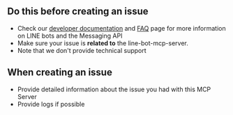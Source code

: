 ## Do this before creating an issue

- Check our [developer documentation](https://developers.line.biz/en/docs/) and
  [FAQ](https://developers.line.biz/en/faq/) page for more
  information on LINE bots and the Messaging API
- Make sure your issue is **related to** the line-bot-mcp-server. 
- Note that we don't provide technical support

## When creating an issue

- Provide detailed information about the issue you had with this MCP Server
- Provide logs if possible
